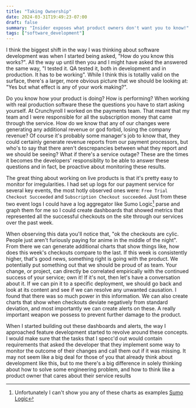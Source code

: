 ```yaml
---
title: "Taking Ownership"
date: 2024-03-31T19:49:23-07:00
draft: false
summary: "Insider exposes what product owners don't want you to know!"
tags: ["software_development"]
---
```


I think the biggest shift in the way I was thinking about software development was when I started being asked, 
"How do you know this works?". All the way up until then you and I might have asked the answered the same way,
"I tested it. QA tested it, both in development and in production. It has to be working". While I think this is
totallly valid on the surface, there's a larger, more obvious picture that we should be looking at: "Yes but what
effect is any of your work making?".

Do you know how your product is doing? How is performing? When working with real production software these the
questions you have to start asking yourself. At Crunchyroll I worked on the payments team. That meant that my
team and I were responsible for all the subscription money that came through the service. How do we know that
any of our changes were generating any additional revenue or god forbid, losing the company revenue? Of course
it's probably some manager's job to know that, they could certainly generate revenue reports from
our payment processors, but who's to say that there aren't descrepancies between what they report and we
should be seeing? What if there's a service outage? These are the times it becomes the developers' responsiblity to be 
able to answer these questions and in fact, be proactive about monitoring these
results.

The great thing about working on live products is that it's pretty easy to
monitor for irregularities. I had set up logs for our payment service for
several key events, the most hotly observed ones were: `Free Trial Checkout
Succeeded` and `Subscription Checkout succeeded`. Just from these two event logs
I could have a log aggregator like Sumo Logic[^1] parse and graph them for me so I
could create dashboards that showed metrics that represented all the successful
checkouts on the site through our services over the past week.

When observing this data you'll notice that, "ok the checkouts are cylic. People
just aren't furiously paying for anime in the middle of the night". From there
we can generate additional charts that show things like, how does this week's
checkouts compare to the last. If this week is consistently higher, that's good
news, something right is going with the product. We potentially put something
out that we should be proud of as team. Your change, or project, can directly be
correlated empirically with the continued success of your service; own it! If it's 
not, then let's have a conversation about it. If we can pin it to a specific 
deployment, we should go back and look at its content and see if we can resolve
any unwanted causation. I found that there was so much power in this
information. We can also create charts that show when checkouts deviate negatively from 
standard deviation, and most importantly we can create alerts on these. A really
important weapon we possess to prevent further damage to the product.

When I started building out these dashboards and alerts, the way I approached feature 
development started to revolve around these concepts. I would make sure that the
tasks that I specc'd out would contain requirements that asked the developer
that they implement some way to monitor the outcome of their changes and call
them out if it was missing. It may not seem like a big deal for those of you
that already think about development like this, but to me there's a big
difference in solely thinking about how to solve some engineering problem, and
how to think like a product owner that cares about their service results

[^1]:  Unfortunately I can't show you any of these charts as examples [Sumo Logic](https://www.sumologic.com/)
